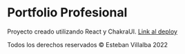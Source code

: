 # Portfolio Profesional

Proyecto creado utilizando React y ChakraUI.
[Link al deploy](https://esteban-villalba.vercel.app/)




Todos los derechos reservados © Esteban Villalba 2022


